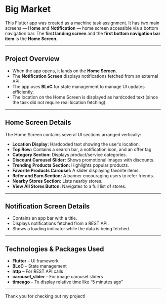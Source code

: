 # Big Market


This Flutter app was created as a machine task assignment. It has two main screens — **Home** and **Notification** — home screen accessible via a bottom navigation bar. The **first landing screen** and the **first bottom navigation bar item** is the **Home Screen**.

---

## Project Overview

- When the app opens, it lands on the **Home Screen**.
- The **Notification Screen** displays notifications fetched from an external API.
- The app uses **BLoC** for state management to manage UI updates efficiently.
- The location on the Home Screen is displayed as hardcoded text (since the task did not require real location fetching).

---

## Home Screen Details

The Home Screen contains several UI sections arranged vertically:

- **Location Display:** Hardcoded text showing the user’s location.
- **Top Row:** Contains a search bar, a notification icon, and an offer tag.
- **Category Section:** Displays product/service categories.
- **Discount Carousel Slider:** Shows promotional images with discounts.
- **Trending Products Section:** Highlights popular products.
- **Favorite Products Carousel:** A slider displaying favorite items.
- **Refer and Earn Section:** A banner encouraging users to refer friends.
- **Nearby Stores Section:** Lists nearby stores.
- **View All Stores Button:** Navigates to a full list of stores.

---

## Notification Screen Details

- Contains an app bar with a title.
- Displays notifications fetched from a REST API.
- Shows a loading indicator while the data is being fetched.

---

## Technologies & Packages Used

- **Flutter** – UI framework
- **BLoC** – State management
- **http** – For REST API calls
- **carousel_slider** – For image carousel sliders
- **timeago** – To display relative time like “5 minutes ago”

---

Thank you for checking out my project!
